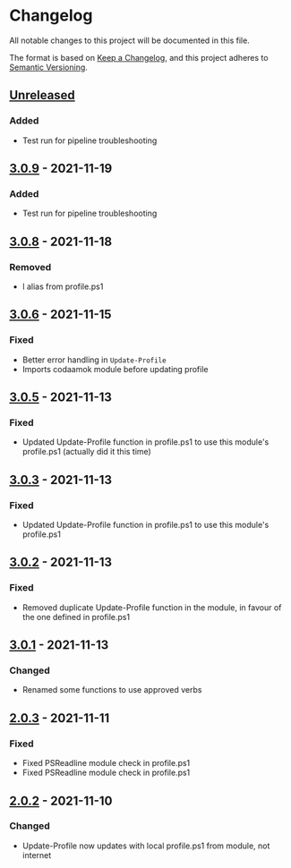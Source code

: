 # Changelog
All notable changes to this project will be documented in this file.

The format is based on [Keep a Changelog](https://keepachangelog.com/en/1.0.0/),
and this project adheres to [Semantic Versioning](https://semver.org/spec/v2.0.0.html).

## [Unreleased]
### Added
- Test run for pipeline troubleshooting

## [3.0.9] - 2021-11-19
### Added
- Test run for pipeline troubleshooting

## [3.0.8] - 2021-11-18
### Removed
- l alias from profile.ps1

## [3.0.6] - 2021-11-15
### Fixed
- Better error handling in `Update-Profile`
- Imports codaamok module before updating profile

## [3.0.5] - 2021-11-13
### Fixed
- Updated Update-Profile function in profile.ps1 to use this module's profile.ps1 (actually did it this time)

## [3.0.3] - 2021-11-13
### Fixed
- Updated Update-Profile function in profile.ps1 to use this module's profile.ps1

## [3.0.2] - 2021-11-13
### Fixed
- Removed duplicate Update-Profile function in the module, in favour of the one defined in profile.ps1

## [3.0.1] - 2021-11-13
### Changed
- Renamed some functions to use approved verbs

## [2.0.3] - 2021-11-11
### Fixed
- Fixed PSReadline module check in profile.ps1
- Fixed PSReadline module check in profile.ps1

## [2.0.2] - 2021-11-10
### Changed
- Update-Profile now updates with local profile.ps1 from module, not internet

[Unreleased]: https://github.com/codaamok/codaamok/compare/3.0.9..HEAD
[3.0.9]: https://github.com/codaamok/codaamok/compare/3.0.8..3.0.9
[3.0.8]: https://github.com/codaamok/codaamok/compare/3.0.6..3.0.8
[3.0.6]: https://github.com/codaamok/codaamok/compare/3.0.5..3.0.6
[3.0.5]: https://github.com/codaamok/codaamok/compare/3.0.3..3.0.5
[3.0.3]: https://github.com/codaamok/codaamok/compare/3.0.2..3.0.3
[3.0.2]: https://github.com/codaamok/codaamok/compare/3.0.1..3.0.2
[3.0.1]: https://github.com/codaamok/codaamok/compare/2.0.3..3.0.1
[2.0.3]: https://github.com/codaamok/codaamok/compare/2.0.2..2.0.3
[2.0.2]: https://github.com/codaamok/codaamok/tree/2.0.2
